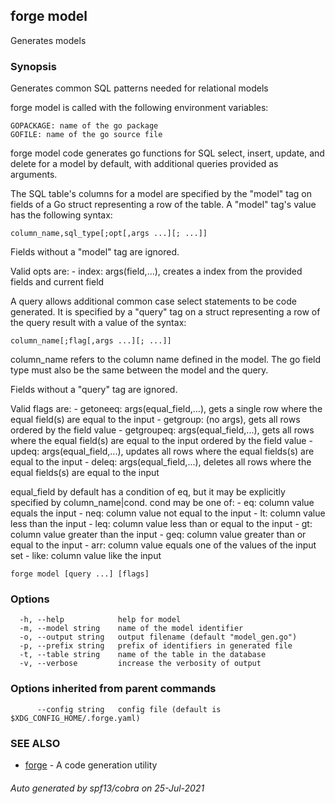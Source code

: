 ## forge model

Generates models

### Synopsis

Generates common SQL patterns needed for relational models

forge model is called with the following environment variables:

	GOPACKAGE: name of the go package
	GOFILE: name of the go source file

forge model code generates go functions for SQL select, insert, update, and
delete for a model by default, with additional queries provided as arguments.

The SQL table's columns for a model are specified by the "model" tag on fields
of a Go struct representing a row of the table. A "model" tag's value has the
following syntax:

	column_name,sql_type[;opt[,args ...][; ...]]

Fields without a "model" tag are ignored.

Valid opts are:
	- index: args(field,...), creates a index from the provided fields and
	current field

A query allows additional common case select statements to be code generated.
It is specified by a "query" tag on a struct representing a row of the query
result with a value of the syntax:

	column_name[;flag[,args ...][; ...]]

column_name refers to the column name defined in the model. The go field type
must also be the same between the model and the query.

Fields without a "query" tag are ignored.

Valid flags are:
	- getoneeq: args(equal_field,...), gets a single row where the equal field(s)
	are equal to the input
	- getgroup: (no args), gets all rows ordered by the field value
	- getgroupeq: args(equal_field,...), gets all rows where the equal field(s)
	are equal to the input ordered by the field value
	- updeq: args(equal_field,...), updates all rows where the equal fields(s)
	are equal to the input
	- deleq: args(equal_field,...), deletes all rows where the equal fields(s)
	are equal to the input

equal_field by default has a condition of eq, but it may be explicitly
specified by column_name|cond. cond may be one of:
	- eq: column value equals the input
	- neq: column value not equal to the input
	- lt: column value less than the input
	- leq: column value less than or equal to the input
	- gt: column value greater than the input
	- geq: column value greater than or equal to the input
	- arr: column value equals one of the values of the input set
	- like: column value like the input



```
forge model [query ...] [flags]
```

### Options

```
  -h, --help            help for model
  -m, --model string    name of the model identifier
  -o, --output string   output filename (default "model_gen.go")
  -p, --prefix string   prefix of identifiers in generated file
  -t, --table string    name of the table in the database
  -v, --verbose         increase the verbosity of output
```

### Options inherited from parent commands

```
      --config string   config file (default is $XDG_CONFIG_HOME/.forge.yaml)
```

### SEE ALSO

* [forge](forge.md)	 - A code generation utility

###### Auto generated by spf13/cobra on 25-Jul-2021
